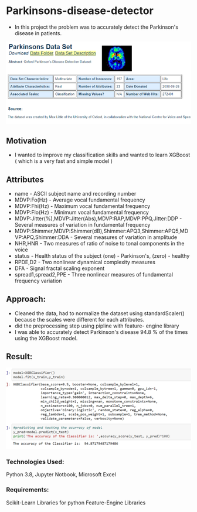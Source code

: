 # Parkinsons-disease-detector
- In this project the problem was to accurately detect the Parkinson's disease in patients.

![](Images/park2.png)  

## Motivation 
- I wanted to improve my classification skills and wanted to learn XGBoost ( which is a very fast and simple model )

## Attributes
- name - ASCII subject name and recording number
- MDVP:Fo(Hz) - Average vocal fundamental frequency
- MDVP:Fhi(Hz) - Maximum vocal fundamental frequency
- MDVP:Flo(Hz) - Minimum vocal fundamental frequency
- MDVP:Jitter(%),MDVP:Jitter(Abs),MDVP:RAP,MDVP:PPQ,Jitter:DDP - Several measures of variation in fundamental frequency
- MDVP:Shimmer,MDVP:Shimmer(dB),Shimmer:APQ3,Shimmer:APQ5,MDVP:APQ,Shimmer:DDA - Several measures of variation in amplitude
- NHR,HNR - Two measures of ratio of noise to tonal components in the voice
- status - Health status of the subject (one) - Parkinson's, (zero) - healthy
- RPDE,D2 - Two nonlinear dynamical complexity measures
- DFA - Signal fractal scaling exponent
- spread1,spread2,PPE - Three nonlinear measures of fundamental frequency variation


## Approach:
- Cleaned the data, had to normalize the dataset using standardScaler() because the scales were different for each attributes.
- did the preprocessing step using pipline with feature- engine library
- I was able to accurately detect Parkinson's disease 94.8 % of the times using the XGBoost model.

## Result:
![](Images/park1.png)  

### Technologies Used:
Python 3.8, Jupyter Notbook, Microsoft Excel

### Requirements:
Scikit-Learn Libraries for python
Feature-Engine Libraries
